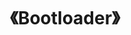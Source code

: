---
title: "《Bootloader》"
menu:
  main:
    identifier: "linux-boot"
    parent: "linux"
    name: "BootLoader"
    weight: 6
---